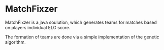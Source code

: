 # MatchFixzer
MatchFixzer is a java soulution, which generates teams for matches based on players individual ELO score.

The formation of teams are done via a simple implementation of the genetic algorithm. 
